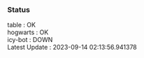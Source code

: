 ### Status


table : OK  
hogwarts : OK  
icy-bot : DOWN  
Latest Update : 2023-09-14 02:13:56.941378
